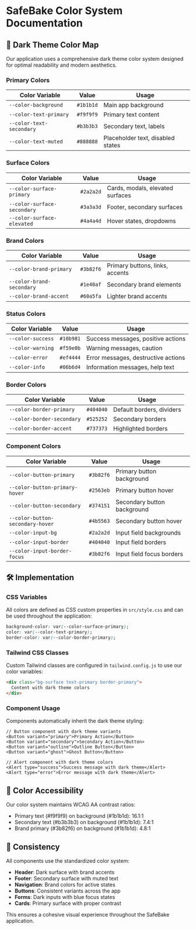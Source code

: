 # SafeBake Color System Documentation

## 🎨 Dark Theme Color Map

Our application uses a comprehensive dark theme color system designed for optimal readability and modern aesthetics.

### Primary Colors

| Color Variable           | Value     | Usage                             |
| ------------------------ | --------- | --------------------------------- |
| `--color-background`     | `#1b1b1d` | Main app background               |
| `--color-text-primary`   | `#f9f9f9` | Primary text content              |
| `--color-text-secondary` | `#b3b3b3` | Secondary text, labels            |
| `--color-text-muted`     | `#888888` | Placeholder text, disabled states |

### Surface Colors

| Color Variable              | Value     | Usage                            |
| --------------------------- | --------- | -------------------------------- |
| `--color-surface-primary`   | `#2a2a2d` | Cards, modals, elevated surfaces |
| `--color-surface-secondary` | `#3a3a3d` | Footer, secondary surfaces       |
| `--color-surface-elevated`  | `#4a4a4d` | Hover states, dropdowns          |

### Brand Colors

| Color Variable            | Value     | Usage                           |
| ------------------------- | --------- | ------------------------------- |
| `--color-brand-primary`   | `#3b82f6` | Primary buttons, links, accents |
| `--color-brand-secondary` | `#1e40af` | Secondary brand elements        |
| `--color-brand-accent`    | `#60a5fa` | Lighter brand accents           |

### Status Colors

| Color Variable    | Value     | Usage                               |
| ----------------- | --------- | ----------------------------------- |
| `--color-success` | `#10b981` | Success messages, positive actions  |
| `--color-warning` | `#f59e0b` | Warning messages, caution           |
| `--color-error`   | `#ef4444` | Error messages, destructive actions |
| `--color-info`    | `#06b6d4` | Information messages, help text     |

### Border Colors

| Color Variable             | Value     | Usage                     |
| -------------------------- | --------- | ------------------------- |
| `--color-border-primary`   | `#404040` | Default borders, dividers |
| `--color-border-secondary` | `#525252` | Secondary borders         |
| `--color-border-accent`    | `#737373` | Highlighted borders       |

### Component Colors

| Color Variable                   | Value     | Usage                       |
| -------------------------------- | --------- | --------------------------- |
| `--color-button-primary`         | `#3b82f6` | Primary button background   |
| `--color-button-primary-hover`   | `#2563eb` | Primary button hover        |
| `--color-button-secondary`       | `#374151` | Secondary button background |
| `--color-button-secondary-hover` | `#4b5563` | Secondary button hover      |
| `--color-input-bg`               | `#2a2a2d` | Input field backgrounds     |
| `--color-input-border`           | `#404040` | Input field borders         |
| `--color-input-border-focus`     | `#3b82f6` | Input field focus borders   |

## 🛠️ Implementation

### CSS Variables

All colors are defined as CSS custom properties in `src/style.css` and can be used throughout the application:

```css
background-color: var(--color-surface-primary);
color: var(--color-text-primary);
border-color: var(--color-border-primary);
```

### Tailwind CSS Classes

Custom Tailwind classes are configured in `tailwind.config.js` to use our color variables:

```html
<div class="bg-surface text-primary border-primary">
  Content with dark theme colors
</div>
```

### Component Usage

Components automatically inherit the dark theme styling:

```tsx
// Button component with dark theme variants
<Button variant="primary">Primary Action</Button>
<Button variant="secondary">Secondary Action</Button>
<Button variant="outline">Outline Button</Button>
<Button variant="ghost">Ghost Button</Button>

// Alert component with dark theme colors
<Alert type="success">Success message with dark theme</Alert>
<Alert type="error">Error message with dark theme</Alert>
```

## 🌈 Color Accessibility

Our color system maintains WCAG AA contrast ratios:

- Primary text (#f9f9f9) on background (#1b1b1d): 16.1:1
- Secondary text (#b3b3b3) on background (#1b1b1d): 7.4:1
- Brand primary (#3b82f6) on background (#1b1b1d): 4.8:1

## 🔄 Consistency

All components use the standardized color system:

- **Header**: Dark surface with brand accents
- **Footer**: Secondary surface with muted text
- **Navigation**: Brand colors for active states
- **Buttons**: Consistent variants across the app
- **Forms**: Dark inputs with blue focus states
- **Cards**: Primary surface with proper contrast

This ensures a cohesive visual experience throughout the SafeBake application.

